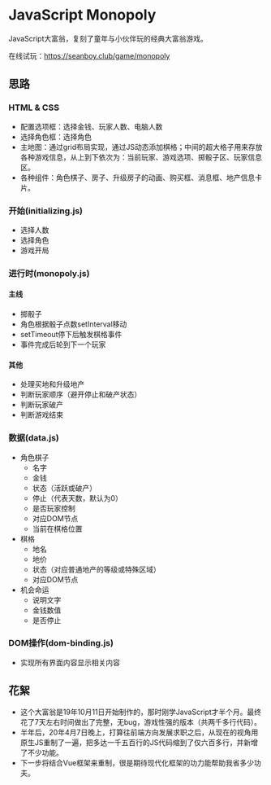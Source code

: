 # JavaScript Monopoly
JavaScript大富翁，复刻了童年与小伙伴玩的经典大富翁游戏。

在线试玩：https://seanboy.club/game/monopoly



## 思路

### HTML & CSS

- 配置选项框：选择金钱、玩家人数、电脑人数
- 选择角色框：选择角色
- 主地图：通过grid布局实现，通过JS动态添加棋格；中间的超大格子用来存放各种游戏信息，从上到下依次为：当前玩家、游戏选项、掷骰子区、玩家信息区。
- 各种组件：角色棋子、房子、升级房子的动画、购买框、消息框、地产信息卡片。

### 开始(initializing.js)

- 选择人数
- 选择角色
- 游戏开局

### 进行时(monopoly.js)

#### 主线

- 掷骰子
- 角色根据骰子点数setInterval移动
- setTimeout停下后触发棋格事件
- 事件完成后轮到下一个玩家

#### 其他

- 处理买地和升级地产
- 判断玩家顺序（避开停止和破产状态）
- 判断玩家破产
- 判断游戏结束

### 数据(data.js)

- 角色棋子
  - 名字
  - 金钱
  - 状态（活跃或破产）
  - 停止（代表天数，默认为0）
  - 是否玩家控制
  - 对应DOM节点
  - 当前在棋格位置
- 棋格
  - 地名
  - 地价
  - 状态（对应普通地产的等级或特殊区域）
  - 对应DOM节点
- 机会命运
  - 说明文字
  - 金钱数值
  - 是否停止

### DOM操作(dom-binding.js)

- 实现所有界面内容显示相关内容



## 花絮

- 这个大富翁是19年10月11日开始制作的，那时刚学JavaScript才半个月。最终花了7天左右时间做出了完整，无bug，游戏性强的版本（共两千多行代码）。
- 半年后，20年4月7日晚上，打算往前端方向发展求职之后，从现在的视角用原生JS重制了一遍，把多达一千五百行的JS代码缩到了仅六百多行，并新增了不少功能。
- 下一步将结合Vue框架来重制，很是期待现代化框架的功力能帮助我省多少功夫。